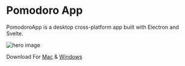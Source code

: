 # Pomodoro App

PomodoroApp is a desktop cross-platform app built with Electron and Svelte.

<img src="http://hossein-pomodoro.surge.sh/pomodoroApp.jpg" alt="hero image" />

Download For <a target="blank" href="https://drive.google.com/file/d/115JrlZ0q9Io_VgH0ujzexhDU3rP1wt9q/view?usp=sharing" >Mac</a> & <a target="blank" href="https://drive.google.com/file/d/11K5_NRzUEVlyPdTj372aNMcUUIwn5zBO/view?usp=sharing" >Windows</a>
